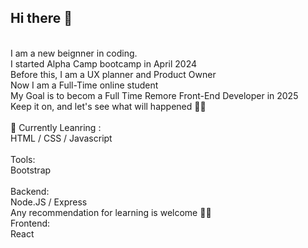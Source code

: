 ## Hi there 👋
</br>
I am a new beignner in coding. </br>
I started Alpha Camp bootcamp in April 2024</br>
Before this, I am a UX planner and Product Owner</br>
Now I am a Full-Time online student</br>
My Goal is to becom a Full Time Remore Front-End Developer in 2025</br>
Keep it on, and let's see what will happened 👀💪</br>
</br>
🌱 Currently Leanring :</br>
HTML / CSS / Javascript </br>
 
</br>
Tools: </br>
Bootstrap </br>
</br>
Backend: </br>
Node.JS / Express </br>
Any recommendation for learning is welcome 👯😄
</br>
Frontend: <br>
React</br>
</br>
 </br> 
<!--
**clairehuang77777/clairehuang77777** is a ✨ _special_ ✨ repository because its `README.md` (this file) appears on your GitHub profile.

Here are some ideas to get you started:

- 🔭 I’m currently working on ...
- 🌱 I’m currently learning ...
- 👯 I’m looking to collaborate on ...
- 🤔 I’m looking for help with ...
- 💬 Ask me about ...
- 📫 How to reach me: ...
- 😄 Pronouns: ...
- ⚡ Fun fact: ...
-->
